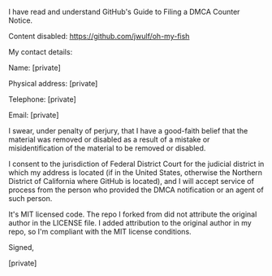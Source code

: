 I have read and understand GitHub's Guide to Filing a DMCA Counter Notice.

Content disabled: https://github.com/jwulf/oh-my-fish

My contact details:

Name: [private]  

Physical address: [private] 

Telephone: [private] 

Email: [private]  

I swear, under penalty of perjury, that I have a good-faith belief that the material was removed or disabled as a result of a mistake or misidentification of the material to be removed or disabled.

I consent to the jurisdiction of Federal District Court for the judicial district in which my address is located (if in the United States, otherwise the Northern District of California where GitHub is located), and I will accept service of process from the person who provided the DMCA notification or an agent of such person.

It's MIT licensed code. The repo I forked from did not attribute the original author in the LICENSE file. I added attribution to the original author in my repo, so I'm compliant with the MIT license conditions.

Signed,

[private]
